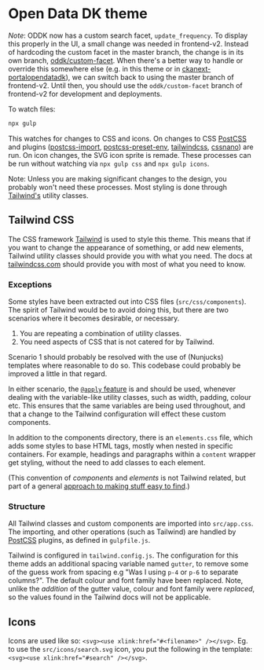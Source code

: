 # Open Data DK theme

*Note*: ODDK now has a custom search facet, `update_frequency`. To display this properly in the UI, a small change was needed in frontend-v2. Instead of hardcoding the custom facet in the master branch, the change is in its own branch, [oddk/custom-facet](https://github.com/datopian/frontend-v2/tree/oddk/custom-facet). When there's a better way to handle or override this somewhere else (e.g. in this theme or in [ckanext-portalopendatadk](https://github.com/datopian/ckanext-portalopendatadk)), we can switch back to using the master branch of frontend-v2. Until then, you should use the `oddk/custom-facet` branch of frontend-v2 for development and deployments.

To watch files:

```bash
npx gulp
```

This watches for changes to CSS and icons. On changes to CSS [PostCSS](https://postcss.org/) and plugins ([postcss-import](https://github.com/postcss/postcss-import), [postcss-preset-env](https://preset-env.cssdb.org/), [tailwindcss](https://tailwindcss.com), [cssnano](https://cssnano.co/)) are run. On icon changes, the SVG icon sprite is remade. These processes can be run without watching via `npx gulp css` and `npx gulp icons`.

Note: Unless you are making significant changes to the design, you probably won't need these processes. Most styling is done through [Tailwind's](https://tailwindcss.com) utility classes.

## Tailwind CSS

The CSS framework [Tailwind](https://tailwindcss.com) is used to style this theme. This means that if you want to change the appearance of something, or add new elements, Tailwind utility classes should provide you with what you need. The docs at [tailwindcss.com](https://tailwindcss.com) should provide you with most of what you need to know.

### Exceptions

Some styles have been extracted out into CSS files (`src/css/components`). The spirit of Tailwind would be to avoid doing this, but there are two scenarios where it becomes desirable, or necessary.

1. You are repeating a combination of utility classes.
2. You need aspects of CSS that is not catered for by Tailwind.

Scenario 1 should probably be resolved with the use of (Nunjucks) templates where reasonable to do so. This codebase could probably be improved a little in that regard.

In either scenario, the [`@apply` feature](https://tailwindcss.com/docs/functions-and-directives/#apply) is and should be used, whenever dealing with the variable-like utility classes, such as width, padding, colour etc. This ensures that the same variables are being used throughout, and that a change to the Tailwind configuration will effect these custom components.

In addition to the components directory, there is an `elements.css` file, which adds some styles to base HTML tags, mostly when nested in specific containers. For example, headings and paragraphs within a `content` wrapper get styling, without the need to add classes to each element.

(This convention of *components* and *elements* is not Tailwind related, but part of a general [approach to making stuff easy to find](https://c3css.com/).)

### Structure

All Tailwind classes and custom components are imported into `src/app.css`. The importing, and other operations (such as Tailwind) are handled by [PostCSS](https://postcss.org/) plugins, as defined in `gulpfile.js`.

Tailwind is configured in `tailwind.config.js`. The configuration for this theme adds an additional spacing variable named `gutter`, to remove some of the guess work from spacing e.g "Was I using `p-4` or `p-6` to separate columns?". The default colour and font family have been replaced. Note, unlike the *addition* of the gutter value, colour and font family were *replaced*, so the values found in the Tailwind docs will not be applicable.

## Icons

Icons are used like so: `<svg><use xlink:href="#<filename>" /></svg>`. Eg. to use the `src/icons/search.svg` icon, you put the following in the template: `<svg><use xlink:href="#search" /></svg>`.
